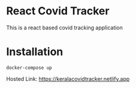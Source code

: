 # React Covid Tracker

This is a react based covid tracking application

# Installation

```docker-compose up```

Hosted Link: https://keralacovidtracker.netlify.app
